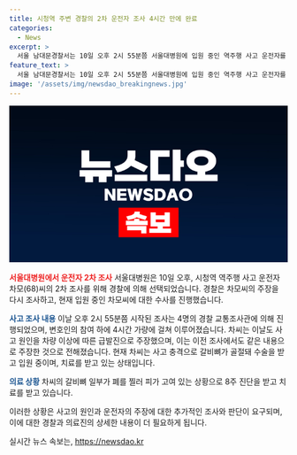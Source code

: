 ```yaml
---
title: 시청역 주변 경찰의 2차 운전자 조사 4시간 만에 완료
categories:
  - News
excerpt: >
  서울 남대문경찰서는 10일 오후 2시 55분쯤 서울대병원에 입원 중인 역주행 사고 운전자를 상대로 2차 조사를 진행했다. 차모(68) 씨는 4명의 교통조사관이 4시간 동안 변호인 입회 하에 조사를 받았으며, 여전히 급발진이 원인이라 주장하고 있다. 현재 차 씨는 갈비뼈 골절과 폐를 찔러 수술과 치료를 받고 있으며, 8주간 입원 예정이다.
feature_text: >
  서울 남대문경찰서는 10일 오후 2시 55분쯤 서울대병원에 입원 중인 역주행 사고 운전자를 상대로 2차 조사를 진행했다. 차모(68) 씨는 4명의 교통조사관이 4시간 동안 변호인 입회 하에 조사를 받았으며, 여전히 급발진이 원인이라 주장하고 있다. 현재 차 씨는 갈비뼈 골절과 폐를 찔러 수술과 치료를 받고 있으며, 8주간 입원 예정이다.
image: '/assets/img/newsdao_breakingnews.jpg'
---
```


<p><img src="/assets/img/newsdao_breakingnews.jpg" alt="flaretime 속보" /></p>

<p><b><span style="color: #ee2323;">서울대병원에서 운전자 2차 조사</span></b>
서울대병원은 10일 오후, 시청역 역주행 사고 운전자 차모(68)씨의 2차 조사를 위해 경찰에 의해 선택되었습니다. 경찰은 차모씨의 주장을 다시 조사하고, 현재 입원 중인 차모씨에 대한 수사를 진행했습니다. </p>

<p><b><span style="color: #1a5490;">사고 조사 내용</span></b>
이날 오후 2시 55분쯤 시작된 조사는 4명의 경찰 교통조사관에 의해 진행되었으며, 변호인의 참여 하에 4시간 가량에 걸쳐 이루어졌습니다. 차씨는 이날도 사고 원인을 차량 이상에 따른 급발진으로 주장했으며, 이는 이전 조사에서도 같은 내용으로 주장한 것으로 전해졌습니다. 현재 차씨는 사고 충격으로 갈비뼈가 골절돼 수술을 받고 입원 중이며, 치료를 받고 있는 상태입니다.</p>

<p><b><span style="color: #1a5490;">의료 상황</span></b>
차씨의 갈비뼈 일부가 폐를 찔러 피가 고여 있는 상황으로 8주 진단을 받고 치료를 받고 있습니다.</p>

<p>이러한 상황은 사고의 원인과 운전자의 주장에 대한 추가적인 조사와 판단이 요구되며, 이에 대한 경찰과 의료진의 상세한 내용이 더 필요하게 됩니다.</p>
실시간 뉴스 속보는, <a href="https://newsdao.kr" rel="dofollow">https://newsdao.kr</a>


